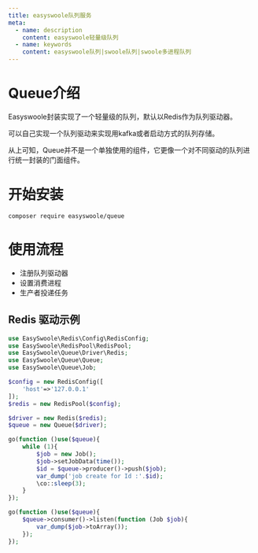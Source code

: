 ```yaml
---
title: easyswoole队列服务
meta:
  - name: description
    content: easyswoole轻量级队列
  - name: keywords
    content: easyswoole队列|swoole队列|swoole多进程队列
---
```


# Queue介绍

Easyswoole封装实现了一个轻量级的队列，默认以Redis作为队列驱动器。

可以自己实现一个队列驱动来实现用kafka或者启动方式的队列存储。

从上可知，Queue并不是一个单独使用的组件，它更像一个对不同驱动的队列进行统一封装的门面组件。

# 开始安装

```
composer require easyswoole/queue
```

# 使用流程

- 注册队列驱动器
- 设置消费进程
- 生产者投递任务

## Redis 驱动示例

```php
use EasySwoole\Redis\Config\RedisConfig;
use EasySwoole\RedisPool\RedisPool;
use EasySwoole\Queue\Driver\Redis;
use EasySwoole\Queue\Queue;
use EasySwoole\Queue\Job;

$config = new RedisConfig([
    'host'=>'127.0.0.1'
]);
$redis = new RedisPool($config);

$driver = new Redis($redis);
$queue = new Queue($driver);

go(function ()use($queue){
    while (1){
        $job = new Job();
        $job->setJobData(time());
        $id = $queue->producer()->push($job);
        var_dump('job create for Id :'.$id);
        \co::sleep(3);
    }
});

go(function ()use($queue){
    $queue->consumer()->listen(function (Job $job){
        var_dump($job->toArray());
    });
});
```
